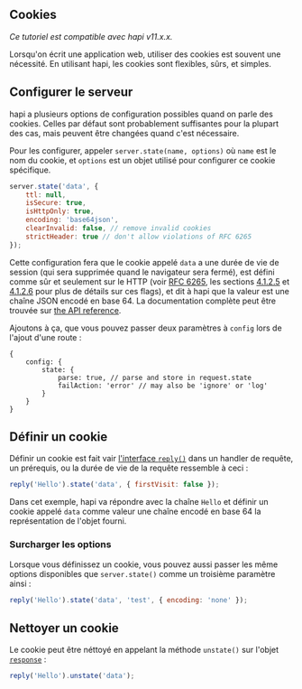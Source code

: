 ## Cookies

_Ce tutoriel est compatible avec hapi v11.x.x._

Lorsqu'on écrit une application web, utiliser des cookies est souvent une
nécessité. En utilisant hapi, les cookies sont flexibles, sûrs, et simples.

## Configurer le serveur

hapi a plusieurs options de configuration possibles quand on parle des cookies.
Celles par défaut sont probablement suffisantes pour la plupart des cas, mais
peuvent être changées quand c'est nécessaire.

Pour les configurer, appeler `server.state(name, options)` où `name` est le nom
du cookie, et `options` est un objet utilisé pour configurer ce cookie
spécifique.

```javascript
server.state('data', {
    ttl: null,
    isSecure: true,
    isHttpOnly: true,
    encoding: 'base64json',
    clearInvalid: false, // remove invalid cookies
    strictHeader: true // don't allow violations of RFC 6265
});
```

Cette configuration fera que le cookie appelé `data` a une durée de vie de
session (qui sera supprimée quand le navigateur sera fermé), est défini comme
sûr et seulement sur le HTTP (voir [RFC
6265](http://tools.ietf.org/html/rfc6265), les sections
 [4.1.2.5](http://tools.ietf.org/html/rfc6265#section-4.1.2.5)
et [4.1.2.6](http://tools.ietf.org/html/rfc6265#section-4.1.2.6) pour plus de
détails sur ces flags), et dit à hapi que la valeur est une chaîne JSON encodé
en base 64. La documentation complète peut être trouvée sur
[the API reference](/api#serverstatename-options).

Ajoutons à ça, que vous pouvez passer deux paramètres à `config` lors de l'ajout
d'une route :

```json5
{
    config: {
        state: {
            parse: true, // parse and store in request.state
            failAction: 'error' // may also be 'ignore' or 'log'
        }
    }
}
```

## Définir un cookie

Définir un cookie est fait vair [l'interface `reply()`](/api#reply-interface)
dans un handler de requête, un prérequis, ou la durée de vie de la requête
ressemble à ceci :

```javascript
reply('Hello').state('data', { firstVisit: false });
```

Dans cet exemple, hapi va répondre avec la chaîne `Hello` et définir un cookie
appelé `data` comme valeur une chaîne encodé en base 64 la représentation de
l'objet fourni.

### Surcharger les options

Lorsque vous définissez un cookie, vous pouvez aussi passer les même options
disponibles que `server.state()` comme un troisième paramètre ainsi :

```javascript
reply('Hello').state('data', 'test', { encoding: 'none' });
```

## Nettoyer un cookie

Le cookie peut être néttoyé en appelant la méthode `unstate()` sur l'objet
[`response`](/api#response-object) :


```javascript
reply('Hello').unstate('data');
```
